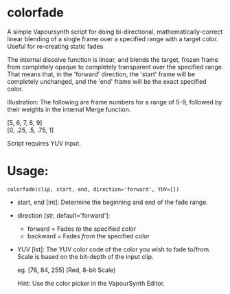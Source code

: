 # colorfade

A simple Vapoursynth script for doing bi-directional, mathematically-correct linear blending of a single frame over a specified range with a target color. Useful for re-creating static fades.

The internal dissolve function is linear, and blends the target, frozen frame from completely opaque to completely transparent over the specified range. That means that, in the 'forward' direction, the 'start' frame will be completely unchanged, and the 'end' frame will be the exact specified color.

Illustration: The following are frame numbers for a range of 5-9, followed by their weights in the internal Merge function.
  
[5, 6, 7, 8, 9]  
[0, .25, .5, .75, 1]
	

Script requires YUV input.

# Usage:

    colorfade(clip, start, end, direction='forward', YUV=[])

* start, end [int]: Determine the beginning and end of the fade range.

* direction [str, default='forward']:
  * forward = Fades *to* the specified color
  *	backward = Fades *from* the specified color

* YUV [lst]: The YUV color code of the color you wish to fade to/from. Scale is based on the bit-depth of the input clip. 

  eg. [76, 84, 255] (Red, 8-bit Scale)

  Hint: Use the color picker in the VapourSynth Editor.

  
